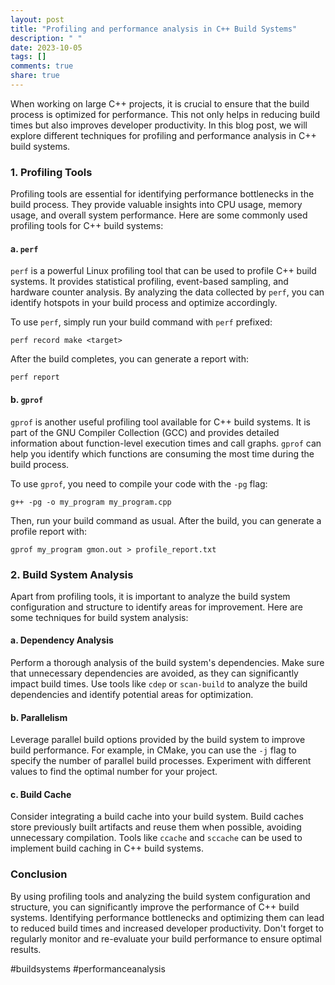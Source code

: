 ```yaml
---
layout: post
title: "Profiling and performance analysis in C++ Build Systems"
description: " "
date: 2023-10-05
tags: []
comments: true
share: true
---
```


When working on large C++ projects, it is crucial to ensure that the build process is optimized for performance. This not only helps in reducing build times but also improves developer productivity. In this blog post, we will explore different techniques for profiling and performance analysis in C++ build systems.

### 1. Profiling Tools

Profiling tools are essential for identifying performance bottlenecks in the build process. They provide valuable insights into CPU usage, memory usage, and overall system performance. Here are some commonly used profiling tools for C++ build systems:

#### a. `perf`

`perf` is a powerful Linux profiling tool that can be used to profile C++ build systems. It provides statistical profiling, event-based sampling, and hardware counter analysis. By analyzing the data collected by `perf`, you can identify hotspots in your build process and optimize accordingly.

To use `perf`, simply run your build command with `perf` prefixed:

```
perf record make <target>
```

After the build completes, you can generate a report with:

```
perf report
```

#### b. `gprof`

`gprof` is another useful profiling tool available for C++ build systems. It is part of the GNU Compiler Collection (GCC) and provides detailed information about function-level execution times and call graphs. `gprof` can help you identify which functions are consuming the most time during the build process.

To use `gprof`, you need to compile your code with the `-pg` flag:

```
g++ -pg -o my_program my_program.cpp
```

Then, run your build command as usual. After the build, you can generate a profile report with:

```
gprof my_program gmon.out > profile_report.txt
```

### 2. Build System Analysis

Apart from profiling tools, it is important to analyze the build system configuration and structure to identify areas for improvement. Here are some techniques for build system analysis:

#### a. Dependency Analysis

Perform a thorough analysis of the build system's dependencies. Make sure that unnecessary dependencies are avoided, as they can significantly impact build times. Use tools like `cdep` or `scan-build` to analyze the build dependencies and identify potential areas for optimization.

#### b. Parallelism

Leverage parallel build options provided by the build system to improve build performance. For example, in CMake, you can use the `-j` flag to specify the number of parallel build processes. Experiment with different values to find the optimal number for your project.

#### c. Build Cache

Consider integrating a build cache into your build system. Build caches store previously built artifacts and reuse them when possible, avoiding unnecessary compilation. Tools like `ccache` and `sccache` can be used to implement build caching in C++ build systems.

### Conclusion

By using profiling tools and analyzing the build system configuration and structure, you can significantly improve the performance of C++ build systems. Identifying performance bottlenecks and optimizing them can lead to reduced build times and increased developer productivity. Don't forget to regularly monitor and re-evaluate your build performance to ensure optimal results.

\#buildsystems \#performanceanalysis